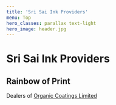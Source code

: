 ```yaml
---
title: 'Sri Sai Ink Providers'
menu: Top
hero_classes: parallax text-light
hero_image: header.jpg
---
```


# Sri Sai Ink Providers
## Rainbow of Print

Dealers of [Organic Coatings Limited](http://organiccoatingsltd.com/)







